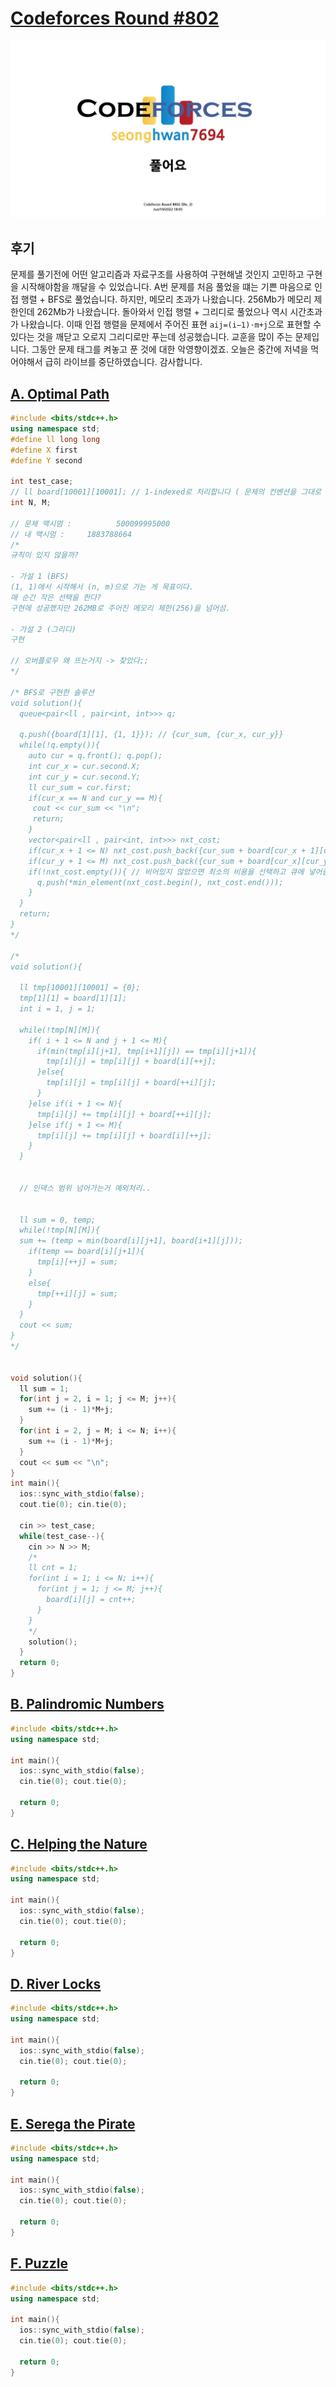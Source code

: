 # [Codeforces Round #802](https://codeforces.com/contest/1700)
<img src="./thumbnail.jpg" />

## 후기
문제를 풀기전에 어떤 알고리즘과 자료구조를 사용하여 구현해낼 것인지 고민하고 구현을 시작해야함을 깨달을 수 있었습니다. A번 문제를 처음 풀었을 떄는 기쁜 마음으로 인접 행렬 + BFS로 풀었습니다. 하지만, 메모리 초과가 나왔습니다. 256Mb가 메모리 제한인데 262Mb가 나왔습니다. 돌아와서 인접 행렬 + 그리디로 풀었으나 역시 시간초과가 나왔습니다. 이때 인접 행렬을 문제에서 주어진 표현 `aij=(i−1)⋅m+j`으로 표현할 수 있다는 것을 깨닫고 오로지 그리디로만 푸는데 성공했습니다. 교훈을 많이 주는 문제입니다. 그동안 문제 태그를 켜놓고 푼 것에 대한 악영향이겠죠. 오늘은 중간에 저녁을 먹어야해서 급히 라이브를 중단하였습니다. 감사합니다. <br>

## [A. Optimal Path](https://codeforces.com/contest/1700/problem/A)
```c++
#include <bits/stdc++.h>
using namespace std;
#define ll long long
#define X first
#define Y second
 
int test_case;
// ll board[10001][10001]; // 1-indexed로 처리합니다 ( 문제의 컨벤션을 그대로 )
int N, M;

// 문제 맥시멈 :          500099995000
// 내 맥시멈 :     1883788664
/*
규칙이 있지 않을까?
 
- 가설 1 (BFS)
(1, 1)에서 시작해서 (n, m)으로 가는 게 목표이다.
매 순간 작은 선택을 한다?
구현에 성공했지만 262MB로 주어진 메모리 제한(256)을 넘어섬.

- 가설 2 (그리디)
구현

// 오버플로우 왜 뜨는거지 -> 찾았다;;
*/

/* BFS로 구현한 솔루션
void solution(){
  queue<pair<ll , pair<int, int>>> q;
 
  q.push({board[1][1], {1, 1}}); // {cur_sum, {cur_x, cur_y}}
  while(!q.empty()){
    auto cur = q.front(); q.pop();
    int cur_x = cur.second.X;
    int cur_y = cur.second.Y;
    ll cur_sum = cur.first;
    if(cur_x == N and cur_y == M){
     cout << cur_sum << "\n";
     return;
    }
    vector<pair<ll , pair<int, int>>> nxt_cost;
    if(cur_x + 1 <= N) nxt_cost.push_back({cur_sum + board[cur_x + 1][cur_y],{cur_x + 1, cur_y}});
    if(cur_y + 1 <= M) nxt_cost.push_back({cur_sum + board[cur_x][cur_y + 1], {cur_x, cur_y + 1}});
    if(!nxt_cost.empty()){ // 비어있지 않았으면 최소의 비용을 선택하고 큐에 넣어줌
      q.push(*min_element(nxt_cost.begin(), nxt_cost.end()));
    }
  }
  return;
}
*/

/*
void solution(){
  
  ll tmp[10001][10001] = {0};
  tmp[1][1] = board[1][1];
  int i = 1, j = 1;
    
  while(!tmp[N][M]){
    if( i + 1 <= N and j + 1 <= M){
      if(min(tmp[i][j+1], tmp[i+1][j]) == tmp[i][j+1]){
        tmp[i][j] = tmp[i][j] + board[i][++j]; 
      }else{
        tmp[i][j] = tmp[i][j] + board[++i][j];
      }
    }else if(i + 1 <= N){
      tmp[i][j] += tmp[i][j] + board[++i][j];
    }else if(j + 1 <= M){
      tmp[i][j] += tmp[i][j] + board[i][++j];
    }
  }
  

  // 인덱스 범위 넘어가는거 예외처리..

  
  ll sum = 0, temp;
  while(!tmp[N][M]){
  sum += (temp = min(board[i][j+1], board[i+1][j]));
    if(temp == board[i][j+1]){
      tmp[i][++j] = sum;
    }
    else{
      tmp[++i][j] = sum;
    }
  }
  cout << sum;
}
*/


void solution(){
  ll sum = 1;
  for(int j = 2, i = 1; j <= M; j++){
    sum += (i - 1)*M+j;
  }
  for(int i = 2, j = M; i <= N; i++){
    sum += (i - 1)*M+j;
  }
  cout << sum << "\n";
}
int main(){
  ios::sync_with_stdio(false);
  cout.tie(0); cin.tie(0);
 
  cin >> test_case;
  while(test_case--){
    cin >> N >> M;
    /*
    ll cnt = 1;
    for(int i = 1; i <= N; i++){
      for(int j = 1; j <= M; j++){
        board[i][j] = cnt++;
      }
    }
    */
    solution();
  }
  return 0;
}
```
## [B. Palindromic Numbers](https://codeforces.com/contest/1695/problem/B)
```c++
#include <bits/stdc++.h>
using namespace std;

int main(){
  ios::sync_with_stdio(false);
  cin.tie(0); cout.tie(0);

  return 0;
}
```
## [C. Helping the Nature](https://codeforces.com/contest/1695/problem/C)
```c++
#include <bits/stdc++.h>
using namespace std;

int main(){
  ios::sync_with_stdio(false);
  cin.tie(0); cout.tie(0);

  return 0;
}
```
## [D. River Locks](https://codeforces.com/contest/1700/problem/D)
```c++
#include <bits/stdc++.h>
using namespace std;

int main(){
  ios::sync_with_stdio(false);
  cin.tie(0); cout.tie(0);

  return 0;
}
```
## [E. Serega the Pirate](https://codeforces.com/contest/1700/problem/E)
```c++
#include <bits/stdc++.h>
using namespace std;

int main(){
  ios::sync_with_stdio(false);
  cin.tie(0); cout.tie(0);

  return 0;
}
```
## [F. Puzzle](https://codeforces.com/contest/1700/problem/F)
```c++
#include <bits/stdc++.h>
using namespace std;

int main(){
  ios::sync_with_stdio(false);
  cin.tie(0); cout.tie(0);

  return 0;
}
```







